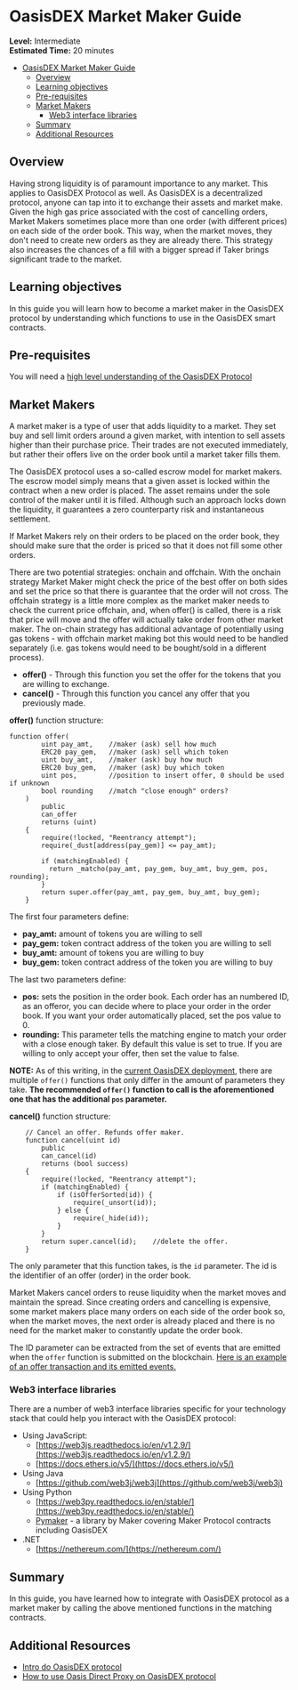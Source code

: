 # OasisDEX Market Maker Guide

**Level:** Intermediate  
**Estimated Time:** 20 minutes

- [OasisDEX Market Maker Guide](#oasisdex-market-maker-guide)
  - [Overview](#overview)
  - [Learning objectives](#learning-objectives)
  - [Pre-requisites](#pre-requisites)
  - [Market Makers](#market-makers)
    - [Web3 interface libraries](#web3-interface-libraries)
  - [Summary](#summary)
  - [Additional Resources](#additional-resources)

## Overview

Having strong liquidity is of paramount importance to any market. This applies to OasisDEX Protocol as well. As OasisDEX is a decentralized protocol, anyone can tap into it to exchange their assets and market make.  
Given the high gas price associated with the cost of cancelling orders, Market Makers sometimes place more than one order (with different prices) on each side of the order book. This way, when the market moves, they don't need to create new orders as they are already there. This strategy also increases the chances of a fill with a bigger spread if Taker brings significant trade to the market.

## Learning objectives

In this guide you will learn how to become a market maker in the OasisDEX protocol by understanding which functions to use in the OasisDEX smart contracts.

## Pre-requisites

You will need a [high level understanding of the OasisDEX Protocol](https://oasisdex.com/docs/guides/introduction#high-level-overview)

## Market Makers

A market maker is a type of user that adds liquidity to a market. They set buy and sell limit orders around a given market, with intention to sell assets higher than their purchase price. Their trades are not executed immediately, but rather their offers live on the order book until a market taker fills them.

The OasisDEX protocol uses a so-called escrow model for market makers. The escrow model simply means that a given asset is locked within the contract when a new order is placed. The asset remains under the sole control of the maker until it is filled. Although such an approach locks down the liquidity, it guarantees a zero counterparty risk and instantaneous settlement.

If Market Makers rely on their orders to be placed on the order book, they should make sure that the order is priced so that it does not fill some other orders.

There are two potential strategies: onchain and offchain. With the onchain strategy Market Maker might check the price of the best offer on both sides and set the price so that there is guarantee that the order will not cross. The offchain strategy is a little more complex as the market maker needs to check the current price offchain, and, when offer() is called, there is a risk that price will move and the offer will actually take order from other market maker. The on-chain strategy has additional advantage of potentially using gas tokens - with offchain market making bot this would need to be handled separately (i.e. gas tokens would need to be bought/sold in a different process).

- **offer()** - Through this function you set the offer for the tokens that you are willing to exchange.
- **cancel()** - Through this function you cancel any offer that you previously made.

**offer()** function structure:

```solidity
function offer(
        uint pay_amt,    //maker (ask) sell how much
        ERC20 pay_gem,   //maker (ask) sell which token
        uint buy_amt,    //maker (ask) buy how much
        ERC20 buy_gem,   //maker (ask) buy which token
        uint pos,        //position to insert offer, 0 should be used if unknown
        bool rounding    //match "close enough" orders?
    )
        public
        can_offer
        returns (uint)
    {
        require(!locked, "Reentrancy attempt");
        require(_dust[address(pay_gem)] <= pay_amt);

        if (matchingEnabled) {
          return _matcho(pay_amt, pay_gem, buy_amt, buy_gem, pos, rounding);
        }
        return super.offer(pay_amt, pay_gem, buy_amt, buy_gem);
    }
```

The first four parameters define:

- **pay_amt:** amount of tokens you are willing to sell
- **pay_gem:** token contract address of the token you are willing to sell
- **buy_amt:** amount of tokens you are willing to buy
- **buy_gem:** token contract address of the token you are willing to buy

The last two parameters define:

- **pos:** sets the position in the order book. Each order has an numbered ID, as an offeror, you can decide where to place your order in the order book. If you want your order automatically placed, set the pos value to 0.
- **rounding:** This parameter tells the matching engine to match your order with a close enough taker. By default this value is set to true. If you are willing to only accept your offer, then set the value to false.

**NOTE:** As of this writing, in the [current OasisDEX deployment](https://etherscan.io/address/0x794e6e91555438aFc3ccF1c5076A74F42133d08D#code), there are multiple `offer()` functions that only differ in the amount of parameters they take. **The recommended `offer()` function to call is the aforementioned one that has the additional `pos` parameter.**

**cancel()** function structure:

```solidity
    // Cancel an offer. Refunds offer maker.
    function cancel(uint id)
        public
        can_cancel(id)
        returns (bool success)
    {
        require(!locked, "Reentrancy attempt");
        if (matchingEnabled) {
            if (isOfferSorted(id)) {
                require(_unsort(id));
            } else {
                require(_hide(id));
            }
        }
        return super.cancel(id);    //delete the offer.
    }
```

The only parameter that this function takes, is the `id` parameter. The id is the identifier of an offer (order) in the order book.

Market Makers cancel orders to reuse liquidity when the market moves and maintain the spread. Since creating orders and cancelling is expensive, some market makers place many orders on each side of the order book so, when the market moves, the next order is already placed and there is no need for the market maker to constantly update the order book.

The ID parameter can be extracted from the set of events that are emitted when the `offer` function is submitted on the blockchain. [Here is an example of an offer transaction and its emitted events.](https://kovan.etherscan.io/tx/0xd7104df4a62b550b3708f31762645c240a64e9e914813458df3b26c9b0ae4839#eventlog)

### Web3 interface libraries

There are a number of web3 interface libraries specific for your technology stack that could help you interact with the OasisDEX protocol:

- Using JavaScript:
  - [https://web3js.readthedocs.io/en/v1.2.9/](https://web3js.readthedocs.io/en/v1.2.9/)
  - [https://docs.ethers.io/v5/](https://docs.ethers.io/v5/)
- Using Java
  - [https://github.com/web3j/web3j](https://github.com/web3j/web3j)
- Using Python
  - [https://web3py.readthedocs.io/en/stable/](https://web3py.readthedocs.io/en/stable/)
  - [Pymaker](https://github.com/makerdao/pymaker/blob/master/pymaker/oasis.py) - a library by Maker covering Maker Protocol contracts including OasisDEX
- .NET
  - [https://nethereum.com/](https://nethereum.com/)

## Summary

In this guide, you have learned how to integrate with OasisDEX protocol as a market maker by calling the above mentioned functions in the matching contracts.

## Additional Resources

- [Intro do OasisDEX protocol](https://oasisdex.com/docs/guides/introduction)
- [How to use Oasis Direct Proxy on OasisDEX protocol](https://oasisdex.com/docs/guides/use-proxy)
